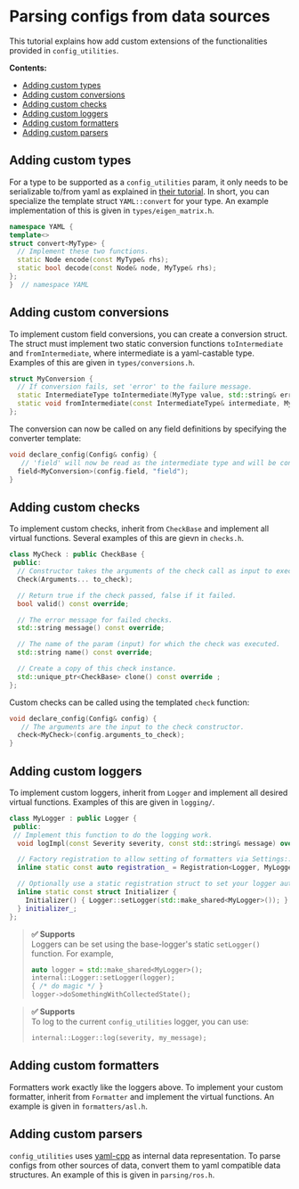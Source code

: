 # Parsing configs from data sources
This tutorial explains how add custom extensions of the functionalities provided in `config_utilities`.

**Contents:**
- [Adding custom types](#adding-custom-types)
- [Adding custom conversions](#adding-custom-conversions)
- [Adding custom checks](#adding-custom-checks)
- [Adding custom loggers](#adding-custom-loggers)
- [Adding custom formatters](#adding-custom-formatters)
- [Adding custom parsers](#adding-custom-parsers)

## Adding custom types
For a type to be supported as a `config_utilities` param, it only needs to be serializable to/from yaml as explained in [their tutorial](https://github.com/jbeder/yaml-cpp/blob/master/docs/Tutorial.md#converting-tofrom-native-data-types).
In short, you can specialize the template struct `YAML::convert` for your type. An example implementation of this is given in `types/eigen_matrix.h`.
```c++
namespace YAML {
template<>
struct convert<MyType> {
  // Implement these two functions.
  static Node encode(const MyType& rhs);
  static bool decode(const Node& node, MyType& rhs);
};
}  // namespace YAML
```

## Adding custom conversions
To implement custom field conversions, you can create a conversion struct. The struct must implement two static conversion functions `toIntermediate` and `fromIntermediate`, where intermediate is a yaml-castable type. Examples of this are given in `types/conversions.h`.

```c++
struct MyConversion {
  // If conversion fails, set 'error' to the failure message.
  static IntermediateType toIntermediate(MyType value, std::string& error);
  static void fromIntermediate(const IntermediateType& intermediate, MyType& value, std::string& error);
};
```

The conversion can now be called on any field definitions by specifying the converter template:
```c++
void declare_config(Config& config) {
   // 'field' will now be read as the intermediate type and will be converted to the underlying config type
  field<MyConversion>(config.field, "field");
}
```


## Adding custom checks
To implement custom checks, inherit from `CheckBase` and implement all virtual functions. Several examples of this are gievn in `checks.h`.
```c++
class MyCheck : public CheckBase {
 public:
  // Constructor takes the arguments of the check call as input to execute the check.
  Check(Arguments... to_check);

  // Return true if the check passed, false if it failed.
  bool valid() const override;

  // The error message for failed checks.
  std::string message() const override;

  // The name of the param (input) for which the check was executed.
  std::string name() const override;

  // Create a copy of this check instance.
  std::unique_ptr<CheckBase> clone() const override ;
};
```

Custom checks can be called using the templated `check` function:
```c++
void declare_config(Config& config) {
   // The arguments are the input to the check constructor.
  check<MyCheck>(config.arguments_to_check);
}
```

## Adding custom loggers
To implement custom loggers, inherit from `Logger` and implement all desired virtual functions. Examples of this are given in `logging/`.

```c++
class MyLogger : public Logger {
 public:
 // Implement this function to do the logging work.
  void logImpl(const Severity severity, const std::string& message) override;

  // Factory registration to allow setting of formatters via Settings::setLogger().
  inline static const auto registration_ = Registration<Logger, MyLogger>("my_logger");

  // Optionally use a static registration struct to set your logger automatically if included.
  inline static const struct Initializer {
    Initializer() { Logger::setLogger(std::make_shared<MyLogger>()); }
  } initializer_;
};
```

> **✅ Supports**<br>
> Loggers can be set using the base-logger's static `setLogger()` function. For example,
> ```c++
> auto logger = std::make_shared<MyLogger>();
> internal::Logger::setLogger(logger);
> { /* do magic */ }
> logger->doSomethingWithCollectedState();
> ```

> **✅ Supports**<br>
> To log to the current `config_utilities` logger, you can use:
> ```c++
> internal::Logger::log(severity, my_message);
> ```

## Adding custom formatters
Formatters work exactly like the loggers above. To implement your custom formatter, inherit from `Formatter` and implement the virtual functions. An example is given in `formatters/asl.h`.

## Adding custom parsers
`config_utilities` uses [yaml-cpp](https://github.com/jbeder/yaml-cpp/tree/master) as internal data representation. To parse configs from other sources of data, convert them to yaml compatible data structures. An example of this is given in `parsing/ros.h`.
